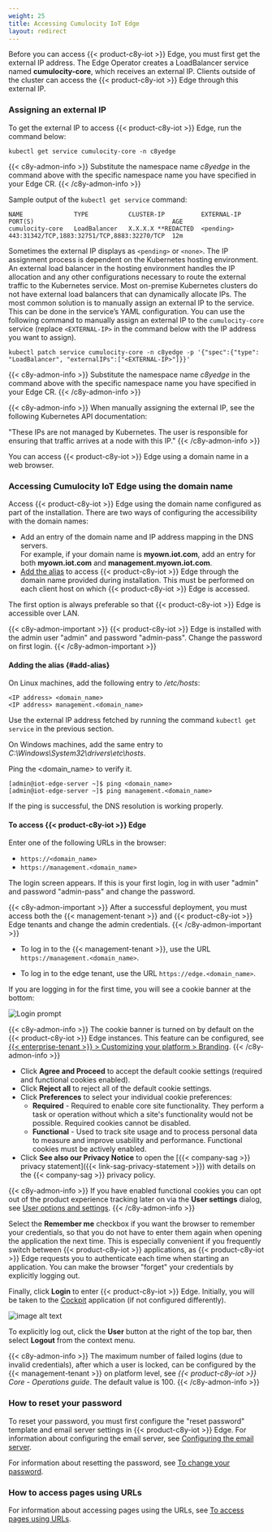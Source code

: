 ```yaml
---
weight: 25
title: Accessing Cumulocity IoT Edge
layout: redirect
---
```


Before you can access {{< product-c8y-iot >}} Edge, you must first get the external IP address. The Edge Operator creates a LoadBalancer service named **cumulocity-core**, which receives an external IP. Clients outside of the cluster can access the {{< product-c8y-iot >}} Edge through this external IP. 

### Assigning an external IP

To get the external IP to access {{< product-c8y-iot >}} Edge, run the command below:
```shell
kubectl get service cumulocity-core -n c8yedge
```
{{< c8y-admon-info >}}
Substitute the namespace name *c8yedge* in the command above with the specific namespace name you have specified in your Edge CR. 
{{< /c8y-admon-info >}}

Sample output of the `kubectl get service` command:

```text
NAME              TYPE           CLUSTER-IP          EXTERNAL-IP   PORT(S)                                      AGE 
cumulocity-core   LoadBalancer   X.X.X.X **REDACTED  <pending>     443:31342/TCP,1883:32751/TCP,8883:32270/TCP  12m  
```
Sometimes the external IP displays as `<pending>` or `<none>`. The IP assignment process is dependent on the Kubernetes hosting environment. An external load balancer in the hosting environment handles the IP allocation and any other configurations necessary to route the external traffic to the Kubernetes service. Most on-premise Kubernetes clusters do not have external load balancers that can dynamically allocate IPs. The most common solution is to manually assign an external IP to the service. This can be done in the service’s YAML configuration. You can use the following command to manually assign an external IP to the `cumulocity-core` service (replace `<EXTERNAL-IP>` in the command below with the IP address you want to assign). 

```shell
kubectl patch service cumulocity-core -n c8yedge -p '{"spec":{"type": "LoadBalancer", "externalIPs":["<EXTERNAL-IP>"]}}'
```
{{< c8y-admon-info >}}
Substitute the namespace name *c8yedge* in the command above with the specific namespace name you have specified in your Edge CR. 
{{< /c8y-admon-info >}}

{{< c8y-admon-info >}}
When manually assigning the external IP, see the following Kubernetes API documentation: 

"These IPs are not managed by Kubernetes. The user is responsible for ensuring that traffic arrives at a node with this IP."
{{< /c8y-admon-info >}}

You can access {{< product-c8y-iot >}} Edge using a domain name in a web browser.

### Accessing Cumulocity IoT Edge using the domain name

Access {{< product-c8y-iot >}} Edge using the domain name configured as part of the installation. There are two ways of configuring the accessibility with the domain names:

* Add an entry of the domain name and IP address mapping in the DNS servers.
<br>For example, if your domain name is **myown.iot.com**, add an entry for both **myown.iot.com** and **management.myown.iot.com**.<br>
* [Add the alias](#add-alias) to access {{< product-c8y-iot >}} Edge through the domain name provided during installation. This must be performed on each client host on which {{< product-c8y-iot >}} Edge is accessed.

The first option is always preferable so that {{< product-c8y-iot >}} Edge is accessible over LAN.

{{< c8y-admon-important >}}
{{< product-c8y-iot >}} Edge is installed with the admin user "admin" and password "admin-pass". Change the password on first login.
{{< /c8y-admon-important >}}

#### Adding the alias {#add-alias}

On Linux machines, add the following entry to */etc/hosts*:

```text
<IP address> <domain_name>
<IP address> management.<domain_name>
```
Use the external IP address fetched by running the command `kubectl get service` in the previous section.

On Windows machines, add the same entry to *C:\Windows\System32\drivers\etc\hosts*.

Ping the &#60;domain_name> to verify it.

```shell
[admin@iot-edge-server ~]$ ping <domain_name>
[admin@iot-edge-server ~]$ ping management.<domain_name>
```

If the ping is successful, the DNS resolution is working properly.

#### To access {{< product-c8y-iot >}} Edge

Enter one of the following URLs in the browser:
* `https://<domain_name>`
* `https://management.<domain_name>`

The login screen appears. If this is your first login, log in with user "admin" and password "admin-pass" and change the password.

{{< c8y-admon-important >}}
After a successful deployment, you must access both the {{< management-tenant >}} and {{< product-c8y-iot >}}  Edge tenants and change the admin credentials.
{{< /c8y-admon-important >}}

- To log in to the {{< management-tenant >}}, use the URL `https://management.<domain_name>`.

- To log in to the edge tenant, use the URL `https://edge.<domain_name>`.

If you are logging in for the first time, you will see a cookie banner at the bottom:

![Login prompt](/images/users-guide/getting-started/getting-started-cookie-banner.png)

{{< c8y-admon-info >}}
The cookie banner is turned on by default on the {{< product-c8y-iot >}} Edge instances. This feature can be configured, see [{{< enterprise-tenant >}} > Customizing your platform > Branding](/users-guide/enterprise-tenant/#branding).
{{< /c8y-admon-info >}}

* Click **Agree and Proceed** to accept the default cookie settings (required and functional cookies enabled).
* Click **Reject all** to reject all of the default cookie settings.
* Click **Preferences** to select your individual cookie preferences:
	* **Required** - Required to enable core site functionality. They perform a task or operation without which a site's functionality would not be possible. Required cookies cannot be disabled.
	* **Functional** - Used to track site usage and to process personal data to measure and improve usability and performance. Functional cookies must be actively enabled.
* Click **See also our Privacy Notice** to open the [{{< company-sag >}} privacy statement]({{< link-sag-privacy-statement >}}) with details on the {{< company-sag >}} privacy policy.

{{< c8y-admon-info >}}
If you have enabled functional cookies you can opt out of the product experience tracking later on via the **User settings** dialog, see [User options and settings](/users-guide/getting-started/#user-settings).
{{< /c8y-admon-info >}}

Select the **Remember me** checkbox if you want the browser to remember your credentials, so that you do not have to enter them again when opening the application the next time. This is especially convenient if you frequently switch between {{< product-c8y-iot >}} applications, as {{< product-c8y-iot >}} Edge requests you to authenticate each time when starting an application. You can make the browser "forget" your credentials by explicitly logging out.

Finally, click **Login** to enter {{< product-c8y-iot >}} Edge. Initially, you will be taken to the [Cockpit](/users-guide/cockpit) application (if not configured differently).

![image alt text](/images/users-guide/cockpit/cockpit-home-screen.png)

To explicitly log out, click the **User** button at the right of the top bar, then select **Logout** from the context menu.

{{< c8y-admon-info >}}
The maximum number of failed logins (due to invalid credentials), after which a user is locked, can be configured by the {{< management-tenant >}} on platform level, see *{{< product-c8y-iot >}} Core - Operations guide*. The default value is 100.
{{< /c8y-admon-info >}}

### How to reset your password

To reset your password, you must first configure the "reset password" template and email server settings in {{< product-c8y-iot >}} Edge. For information about configuring the email server, see [Configuring the email server](/edge/configuration/#configuring-email-server).  

For information about resetting the password, see [To change your password](/guides/get-familiar-with-the-ui/user-settings/#to-change-your-password).

### How to access pages using URLs

For information about accessing pages using the URLs, see [To access pages using URLs](/guides/get-familiar-with-the-ui/platform-access/#to-access-pages-using-urls).
